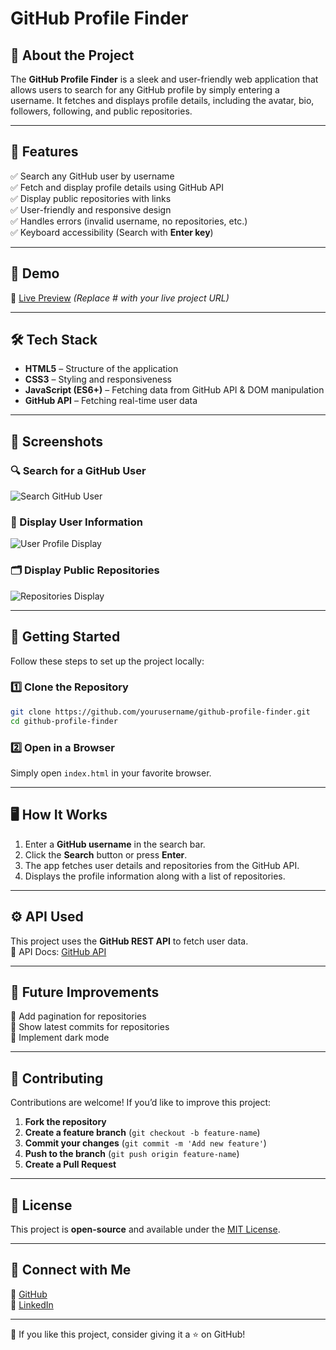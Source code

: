 
# GitHub Profile Finder



## 🚀 About the Project
The **GitHub Profile Finder** is a sleek and user-friendly web application that allows users to search for any GitHub profile by simply entering a username. It fetches and displays profile details, including the avatar, bio, followers, following, and public repositories.

---

## 🌟 Features
✅ Search any GitHub user by username  
✅ Fetch and display profile details using GitHub API  
✅ Display public repositories with links  
✅ User-friendly and responsive design  
✅ Handles errors (invalid username, no repositories, etc.)  
✅ Keyboard accessibility (Search with **Enter key**)  

---

## 🎥 Demo
🔗 [Live Preview](#) *(Replace # with your live project URL)*

---

## 🛠️ Tech Stack
- **HTML5** – Structure of the application
- **CSS3** – Styling and responsiveness
- **JavaScript (ES6+)** – Fetching data from GitHub API & DOM manipulation
- **GitHub API** – Fetching real-time user data

---

## 📸 Screenshots
### 🔍 Search for a GitHub User
![Search GitHub User](https://via.placeholder.com/800x400?text=Search+GitHub+User)

### 📌 Display User Information
![User Profile Display](https://via.placeholder.com/800x400?text=User+Profile+Display)

### 🗂️ Display Public Repositories
![Repositories Display](https://via.placeholder.com/800x400?text=Repositories+Display)

---

## 🚀 Getting Started
Follow these steps to set up the project locally:

### 1️⃣ Clone the Repository
```bash
git clone https://github.com/yourusername/github-profile-finder.git
cd github-profile-finder
```

### 2️⃣ Open in a Browser
Simply open `index.html` in your favorite browser.

---

## 🖥️ How It Works
1. Enter a **GitHub username** in the search bar.
2. Click the **Search** button or press **Enter**.
3. The app fetches user details and repositories from the GitHub API.
4. Displays the profile information along with a list of repositories.

---

## ⚙️ API Used
This project uses the **GitHub REST API** to fetch user data.  
🔗 API Docs: [GitHub API](https://docs.github.com/en/rest)

---

## 🚀 Future Improvements
🔹 Add pagination for repositories  
🔹 Show latest commits for repositories  
🔹 Implement dark mode  

---

## 🤝 Contributing
Contributions are welcome! If you’d like to improve this project:
1. **Fork the repository**
2. **Create a feature branch** (`git checkout -b feature-name`)
3. **Commit your changes** (`git commit -m 'Add new feature'`)
4. **Push to the branch** (`git push origin feature-name`)
5. **Create a Pull Request**

---

## 📜 License
This project is **open-source** and available under the [MIT License](LICENSE).

---

## 💬 Connect with Me
🔗 [GitHub](https://github.com/PranavThorat1432)  
🔗 [LinkedIn](https://www.linkedin.com/in/curiouspranavthorat/)


---

💙 If you like this project, consider giving it a ⭐ on GitHub!


